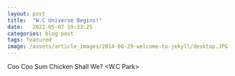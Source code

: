 ```yaml
---
layout: post
title:  "W.C Universe Begins!"
date:   2022-05-07 19:33:25
categories: blog post
tags: featured
image: /assets/article_images/2014-08-29-welcome-to-jekyll/desktop.JPG
---
```


Coo Coo Sum Chicken Shall We? <W.C Park>
